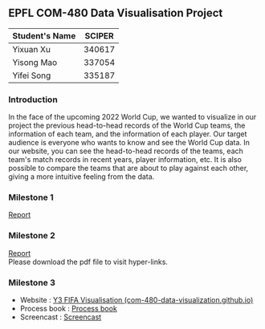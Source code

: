 ## EPFL COM-480 Data Visualisation Project

| Student's Name | SCIPER |
|:---------------| ------ |
| Yixuan Xu      | 340617 |
| Yisong Mao     | 337054 |
| Yifei Song     | 335187 |

### Introduction
In the face of the upcoming 2022 World Cup, we wanted to visualize in our project the previous head-to-head records of the World Cup teams,
the information of each team, and the information of each player. Our target audience is everyone who wants to know and see the World Cup data. 
In our website, you can see the head-to-head records of the teams, each team's match records in recent years, player information, etc.
It is also possible to compare the teams that are about to play against each other, giving a more intuitive feeling from the data.

### Milestone 1
[Report](M1.md)

### Milestone 2
[Report](M2.pdf)\
Please download the pdf file to visit hyper-links.

### Milestone 3
- Website : [Y3 FIFA Visualisation (com-480-data-visualization.github.io)](https://com-480-data-visualization.github.io/datavis-project-2022-y3/index.html)
- Process book : [Process book]()
- Screencast : [Screencast](https://drive.google.com/file/d/1tk9h1nx18jWsjpSX9brYIEHqJi1ohGeC/view?usp=sharing)


